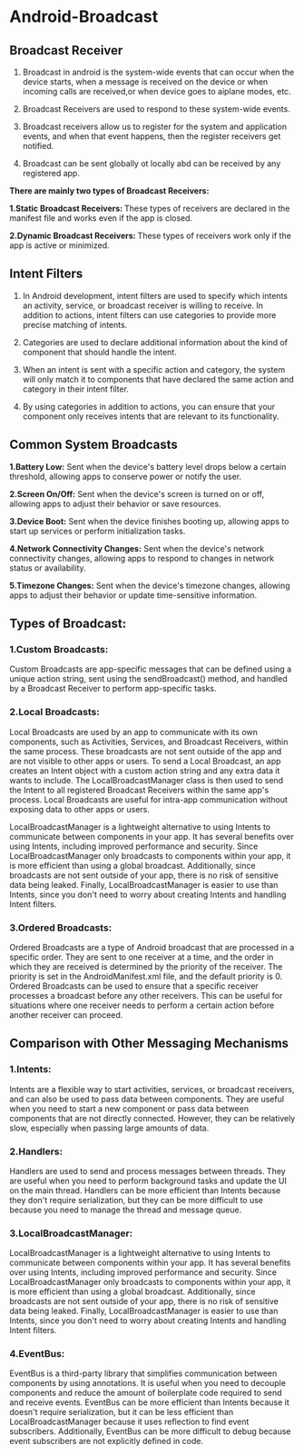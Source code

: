 ﻿# Android-Broadcast

## Broadcast Receiver
 1. Broadcast in android is the system-wide events that can occur when the device starts, when a message is received on the device or when incoming calls are received,or when device goes to aiplane modes, etc.
 
 2. Broadcast Receivers are used to respond to these system-wide events.

 3. Broadcast receivers allow us to register for the system and application events, and when that event happens, then the register receivers get notified.

 4. Broadcast can be sent globally ot locally abd can be received by any registered app.

 <b>There are mainly two types of Broadcast Receivers:</b>

   <b>1.Static Broadcast Receivers: </b>These types of receivers are declared in the manifest file and works even if the app is closed.

   <b>2.Dynamic Broadcast Receivers: </b>These types of receivers work only if the app is active or minimized.

## Intent Filters

 1. In Android development, intent filters are used to specify which intents an activity, service, or broadcast receiver is willing to receive. In addition to actions, intent filters can use categories to provide more precise matching of intents.

 2. Categories are used to declare additional information about the kind of component that should handle the intent. 

 3. When an intent is sent with a specific action and category, the system will only match it to components that have declared the same action and category in their intent filter.

 4. By using categories in addition to actions, you can ensure that your component only receives intents that are relevant to its functionality.
 

## Common System Broadcasts

<b>1.Battery Low:</b> Sent when the device's battery level drops below a certain threshold, allowing apps to conserve power or notify the user.

<b>2.Screen On/Off:</b> Sent when the device's screen is turned on or off, allowing apps to adjust their behavior or save resources.

<b>3.Device Boot:</b> Sent when the device finishes booting up, allowing apps to start up services or perform initialization tasks.

<b>4.Network Connectivity Changes:</b> Sent when the device's network connectivity changes, allowing apps to respond to changes in network status or availability.

<b>5.Timezone Changes:</b> Sent when the device's timezone changes, allowing apps to adjust their behavior or update time-sensitive information.

## Types of Broadcast:

### 1.Custom Broadcasts: 
Custom Broadcasts are app-specific messages that can be defined using a unique action string, sent using the sendBroadcast() method, and handled by a Broadcast Receiver to perform app-specific tasks.
   
### 2.Local Broadcasts:
Local Broadcasts are used by an app to communicate with its own components, such as Activities, Services, and Broadcast Receivers, within the same process. These broadcasts are not sent outside of the app and are not visible to other apps or users. To send a Local Broadcast, an app creates an Intent object with a custom action string and any extra data it wants to include. The LocalBroadcastManager class is then used to send the Intent to all registered Broadcast Receivers within the same app's process. Local Broadcasts are useful for intra-app communication without exposing data to other apps or users.

LocalBroadcastManager is a lightweight alternative to using Intents to communicate between components in your app. It has several benefits over using Intents, including improved performance and security. Since LocalBroadcastManager only broadcasts to components within your app, it is more efficient than using a global broadcast. Additionally, since broadcasts are not sent outside of your app, there is no risk of sensitive data being leaked. Finally, LocalBroadcastManager is easier to use than Intents, since you don't need to worry about creating Intents and handling Intent filters.

### 3.Ordered Broadcasts:
Ordered Broadcasts are a type of Android broadcast that are processed in a specific order. They are sent to one receiver at a time, and the order in which they are received is determined by the priority of the receiver. The priority is set in the AndroidManifest.xml file, and the default priority is 0. Ordered Broadcasts can be used to ensure that a specific receiver processes a broadcast before any other receivers. This can be useful for situations where one receiver needs to perform a certain action before another receiver can proceed.

## Comparison with Other Messaging Mechanisms
### 1.Intents:

Intents are a flexible way to start activities, services, or broadcast receivers, and can also be used to pass data between components. They are useful when you need to start a new component or pass data between components that are not directly connected. However, they can be relatively slow, especially when passing large amounts of data.

### 2.Handlers:

Handlers are used to send and process messages between threads. They are useful when you need to perform background tasks and update the UI on the main thread. Handlers can be more efficient than Intents because they don't require serialization, but they can be more difficult to use because you need to manage the thread and message queue.

### 3.LocalBroadcastManager:

LocalBroadcastManager is a lightweight alternative to using Intents to communicate between components within your app. It has several benefits over using Intents, including improved performance and security. Since LocalBroadcastManager only broadcasts to components within your app, it is more efficient than using a global broadcast. Additionally, since broadcasts are not sent outside of your app, there is no risk of sensitive data being leaked. Finally, LocalBroadcastManager is easier to use than Intents, since you don't need to worry about creating Intents and handling Intent filters.

### 4.EventBus:

EventBus is a third-party library that simplifies communication between components by using annotations. It is useful when you need to decouple components and reduce the amount of boilerplate code required to send and receive events. EventBus can be more efficient than Intents because it doesn't require serialization, but it can be less efficient than LocalBroadcastManager because it uses reflection to find event subscribers. Additionally, EventBus can be more difficult to debug because event subscribers are not explicitly defined in code.
